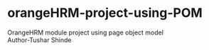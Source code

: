 # orangeHRM-project-using-POM
OrangeHRM module project using page object model
<br>
Author-Tushar Shinde
